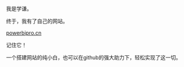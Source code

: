 我是学谦。

终于，我有了自己的网站。

[powerbipro.cn](http://powerbipro.cn)

记住它！

一个搭建网站的纯小白，也可以在github的强大助力下，轻松实现了这一切。



